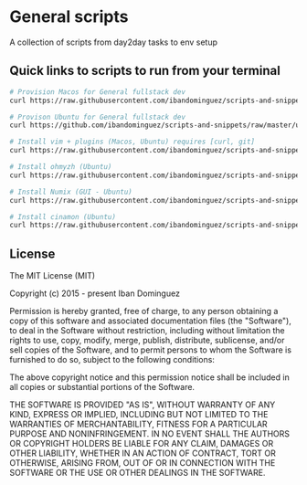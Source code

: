 # General scripts

A collection of scripts from day2day tasks to env setup

## Quick links to scripts to run from your terminal

```sh
# Provision Macos for General fullstack dev
curl https://raw.githubusercontent.com/ibandominguez/scripts-and-snippets/master/macos/dev-provisioning.sh | sh

# Provison Ubuntu for General fullstack dev
curl https://github.com/ibandominguez/scripts-and-snippets/raw/master/ubuntu/dev-provisioning.sh | sh

# Install vim + plugins (Macos, Ubuntu) requires [curl, git]
curl https://raw.githubusercontent.com/ibandominguez/scripts-and-snippets/master/utils/install-vim.sh | sh

# Install ohmyzh (Ubuntu)
curl https://raw.githubusercontent.com/ibandominguez/scripts-and-snippets/master/ubuntu/install-ohmyzsh.sh | sh

# Install Numix (GUI - Ubuntu)
curl https://raw.githubusercontent.com/ibandominguez/scripts-and-snippets/master/ubuntu/install-numix.sh | sh

# Install cinamon (Ubuntu)
curl https://raw.githubusercontent.com/ibandominguez/scripts-and-snippets/master/ubuntu/install-cinnamon.sh | sh
```

## License

The MIT License (MIT)

Copyright (c) 2015 - present Iban Dominguez

Permission is hereby granted, free of charge, to any person obtaining a copy
of this software and associated documentation files (the "Software"), to deal
in the Software without restriction, including without limitation the rights
to use, copy, modify, merge, publish, distribute, sublicense, and/or sell
copies of the Software, and to permit persons to whom the Software is
furnished to do so, subject to the following conditions:

The above copyright notice and this permission notice shall be included in all
copies or substantial portions of the Software.

THE SOFTWARE IS PROVIDED "AS IS", WITHOUT WARRANTY OF ANY KIND, EXPRESS OR
IMPLIED, INCLUDING BUT NOT LIMITED TO THE WARRANTIES OF MERCHANTABILITY,
FITNESS FOR A PARTICULAR PURPOSE AND NONINFRINGEMENT. IN NO EVENT SHALL THE
AUTHORS OR COPYRIGHT HOLDERS BE LIABLE FOR ANY CLAIM, DAMAGES OR OTHER
LIABILITY, WHETHER IN AN ACTION OF CONTRACT, TORT OR OTHERWISE, ARISING FROM,
OUT OF OR IN CONNECTION WITH THE SOFTWARE OR THE USE OR OTHER DEALINGS IN THE
SOFTWARE.
